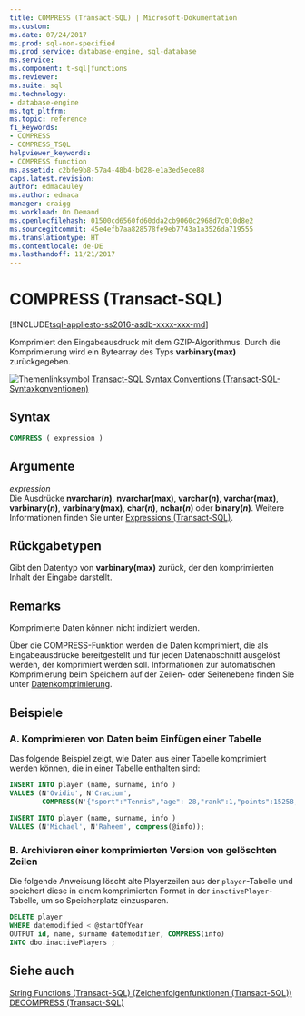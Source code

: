 ```yaml
---
title: COMPRESS (Transact-SQL) | Microsoft-Dokumentation
ms.custom: 
ms.date: 07/24/2017
ms.prod: sql-non-specified
ms.prod_service: database-engine, sql-database
ms.service: 
ms.component: t-sql|functions
ms.reviewer: 
ms.suite: sql
ms.technology:
- database-engine
ms.tgt_pltfrm: 
ms.topic: reference
f1_keywords:
- COMPRESS
- COMPRESS_TSQL
helpviewer_keywords:
- COMPRESS function
ms.assetid: c2bfe9b8-57a4-48b4-b028-e1a3ed5ece88
caps.latest.revision: 
author: edmacauley
ms.author: edmaca
manager: craigg
ms.workload: On Demand
ms.openlocfilehash: 01500cd6560fd60dda2cb9060c2968d7c010d8e2
ms.sourcegitcommit: 45e4efb7aa828578fe9eb7743a1a3526da719555
ms.translationtype: HT
ms.contentlocale: de-DE
ms.lasthandoff: 11/21/2017
---
```

# <a name="compress-transact-sql"></a>COMPRESS (Transact-SQL)
[!INCLUDE[tsql-appliesto-ss2016-asdb-xxxx-xxx-md](../../includes/tsql-appliesto-ss2016-asdb-xxxx-xxx-md.md)]

Komprimiert den Eingabeausdruck mit dem GZIP-Algorithmus. Durch die Komprimierung wird ein Bytearray des Typs **varbinary(max)** zurückgegeben.
  
![Themenlinksymbol](../../database-engine/configure-windows/media/topic-link.gif "Topic link icon") [Transact-SQL Syntax Conventions (Transact-SQL-Syntaxkonventionen)](../../t-sql/language-elements/transact-sql-syntax-conventions-transact-sql.md)
  
## <a name="syntax"></a>Syntax  
  
```sql
COMPRESS ( expression )  
```  
  
## <a name="arguments"></a>Argumente  
*expression*  
Die Ausdrücke **nvarchar(***n***)**, **nvarchar(max)**, **varchar(***n***)**, **varchar(max)**, **varbinary(***n***)**, **varbinary(max)**, **char(***n***)**, **nchar(***n***)** oder **binary(***n***)**. Weitere Informationen finden Sie unter [Expressions &#40;Transact-SQL&#41;](../../t-sql/language-elements/expressions-transact-sql.md).
  
## <a name="return-types"></a>Rückgabetypen
Gibt den Datentyp von **varbinary(max)** zurück, der den komprimierten Inhalt der Eingabe darstellt.
  
## <a name="remarks"></a>Remarks  
Komprimierte Daten können nicht indiziert werden.
  
Über die COMPRESS-Funktion werden die Daten komprimiert, die als Eingabeausdrücke bereitgestellt und für jeden Datenabschnitt ausgelöst werden, der komprimiert werden soll. Informationen zur automatischen Komprimierung beim Speichern auf der Zeilen- oder Seitenebene finden Sie unter [Datenkomprimierung](../../relational-databases/data-compression/data-compression.md).
  
## <a name="examples"></a>Beispiele  
  
### <a name="a-compress-data-during-the-table-insert"></a>A. Komprimieren von Daten beim Einfügen einer Tabelle  
Das folgende Beispiel zeigt, wie Daten aus einer Tabelle komprimiert werden können, die in einer Tabelle enthalten sind:
  
```sql
INSERT INTO player (name, surname, info )  
VALUES (N'Ovidiu', N'Cracium',   
        COMPRESS(N'{"sport":"Tennis","age": 28,"rank":1,"points":15258, turn":17}'));  
  
INSERT INTO player (name, surname, info )  
VALUES (N'Michael', N'Raheem', compress(@info));  
```  
  
### <a name="b-archive-compressed-version-of-deleted-rows"></a>B. Archivieren einer komprimierten Version von gelöschten Zeilen  
Die folgende Anweisung löscht alte Playerzeilen aus der `player`-Tabelle und speichert diese in einem komprimierten Format in der `inactivePlayer`-Tabelle, um so Speicherplatz einzusparen.
  
```sql
DELETE player  
WHERE datemodified < @startOfYear  
OUTPUT id, name, surname datemodifier, COMPRESS(info)   
INTO dbo.inactivePlayers ;  
```  
  
## <a name="see-also"></a>Siehe auch
[String Functions &#40;Transact-SQL&#41; (Zeichenfolgenfunktionen (Transact-SQL))](../../t-sql/functions/string-functions-transact-sql.md)  
[DECOMPRESS &#40;Transact-SQL&#41;](../../t-sql/functions/decompress-transact-sql.md)
  
  
